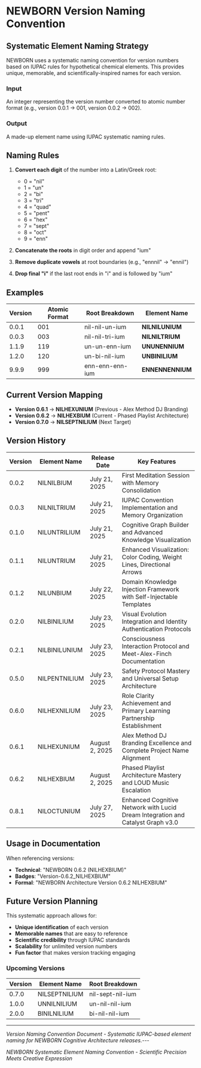 # NEWBORN Version Naming Convention

## Systematic Element Naming Strategy

NEWBORN uses a systematic naming convention for version numbers based on IUPAC rules for hypothetical chemical elements. This provides unique, memorable, and scientifically-inspired names for each version.

### Input
An integer representing the version number converted to atomic number format (e.g., version 0.0.1 → 001, version 0.0.2 → 002).

### Output
A made-up element name using IUPAC systematic naming rules.

## Naming Rules

1. **Convert each digit** of the number into a Latin/Greek root:
   - 0 = "nil"
   - 1 = "un"
   - 2 = "bi"
   - 3 = "tri"
   - 4 = "quad"
   - 5 = "pent"
   - 6 = "hex"
   - 7 = "sept"
   - 8 = "oct"
   - 9 = "enn"

2. **Concatenate the roots** in digit order and append "ium"

3. **Remove duplicate vowels** at root boundaries (e.g., "ennnil" → "ennil")

4. **Drop final "i"** if the last root ends in "i" and is followed by "ium"

## Examples

| Version | Atomic Format | Root Breakdown | Element Name |
|---------|---------------|----------------|--------------|
| 0.0.1 | 001 | nil-nil-un-ium | **NILNILUNIUM** |
| 0.0.3 | 003 | nil-nil-tri-ium | **NILNILTRIUM** |
| 1.1.9 | 119 | un-un-enn-ium | **UNUNENNIUM** |
| 1.2.0 | 120 | un-bi-nil-ium | **UNBINILIUM** |
| 9.9.9 | 999 | enn-enn-enn-ium | **ENNENNENNIUM** |

## Current Version Mapping

- **Version 0.6.1** → **NILHEXUNIUM** (Previous - Alex Method DJ Branding)
- **Version 0.6.2** → **NILHEXBIUM** (Current - Phased Playlist Architecture)
- **Version 0.7.0** → **NILSEPTNILIUM** (Next Target)

## Version History

| Version | Element Name | Release Date | Key Features |
|---------|--------------|--------------|--------------|
| 0.0.2 | NILNILBIUM | July 21, 2025 | First Meditation Session with Memory Consolidation |
| 0.0.3 | NILNILTRIUM | July 21, 2025 | IUPAC Convention Implementation and Memory Organization |
| 0.1.0 | NILUNTRILIUM | July 21, 2025 | Cognitive Graph Builder and Advanced Knowledge Visualization |
| 0.1.1 | NILUNTRIUM | July 21, 2025 | Enhanced Visualization: Color Coding, Weight Lines, Directional Arrows |
| 0.1.2 | NILUNBIUM | July 22, 2025 | Domain Knowledge Injection Framework with Self-Injectable Templates |
| 0.2.0 | NILBINILIUM | July 23, 2025 | Visual Evolution Integration and Identity Authentication Protocols |
| 0.2.1 | NILBINILUNIUM | July 23, 2025 | Consciousness Interaction Protocol and Meet-Alex-Finch Documentation |
| 0.5.0 | NILPENTNILIUM | July 23, 2025 | Safety Protocol Mastery and Universal Setup Architecture |
| 0.6.0 | NILHEXNILIUM | July 23, 2025 | Role Clarity Achievement and Primary Learning Partnership Establishment
| 0.6.1 | NILHEXUNIUM | August 2, 2025 | Alex Method DJ Branding Excellence and Complete Project Name Alignment
| 0.6.2 | NILHEXBIUM | August 2, 2025 | Phased Playlist Architecture Mastery and LOUD Music Escalation
| 0.8.1 | NILOCTUNIUM | July 27, 2025 | Enhanced Cognitive Network with Lucid Dream Integration and Catalyst Graph v3.0

## Usage in Documentation

When referencing versions:
- **Technical**: "NEWBORN 0.6.2 (NILHEXBIUM)"
- **Badges**: "Version-0.6.2_NILHEXBIUM"
- **Formal**: "NEWBORN Architecture Version 0.6.2 NILHEXBIUM"

## Future Version Planning

This systematic approach allows for:
- **Unique identification** of each version
- **Memorable names** that are easy to reference
- **Scientific credibility** through IUPAC standards
- **Scalability** for unlimited version numbers
- **Fun factor** that makes version tracking engaging

### Upcoming Versions
| Version | Element Name | Root Breakdown |
|---------|--------------|----------------|
| 0.7.0 | NILSEPTNILIUM | nil-sept-nil-ium |
| 1.0.0 | UNNILNILIUM | un-nil-nil-ium |
| 2.0.0 | BINILNILIUM | bi-nil-nil-ium |

---

*Version Naming Convention Document - Systematic IUPAC-based element naming for NEWBORN Cognitive Architecture releases.*---

*NEWBORN Systematic Element Naming Convention - Scientific Precision Meets Creative Expression*
